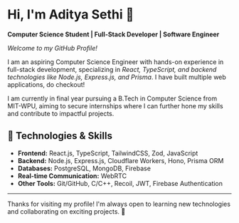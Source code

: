 # Hi, I'm Aditya Sethi 👋

**Computer Science Student | Full-Stack Developer | Software Engineer**

*Welcome to my GitHub Profile!*

I am an aspiring Computer Science Engineer with hands-on experience in full-stack development, specializing in *React, TypeScript, and backend technologies like Node.js, Express.js, and Prisma*. I have built multiple web applications, do checkout!

I am currently in final year pursuing a B.Tech in Computer Science from MIT-WPU, aiming to secure internships where I can further hone my skills and contribute to impactful projects.

## 🔧 Technologies & Skills

- **Frontend:** React.js, TypeScript, TailwindCSS, Zod, JavaScript
- **Backend:** Node.js, Express.js, Cloudflare Workers, Hono, Prisma ORM
- **Databases:** PostgreSQL, MongoDB, Firebase
- **Real-time Communication:** WebRTC
- **Other Tools:** Git/GitHub, C/C++, Recoil, JWT, Firebase Authentication

---

Thanks for visiting my profile! I'm always open to learning new technologies and collaborating on exciting projects. 🚀
